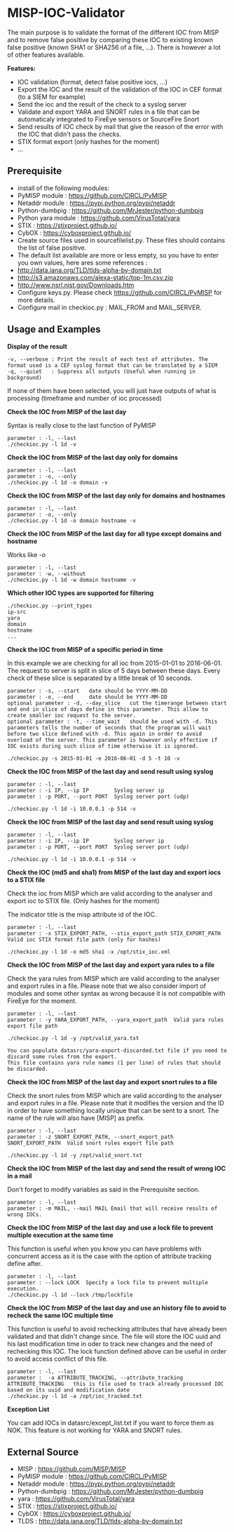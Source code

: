 # MISP-IOC-Validator

The main purpose is to validate the format of the different IOC from MISP and to remove false positive by comparing these IOC to existing known false positive (known SHA1 or SHA256 of a file, ...). There is however a lot of other features available.

**Features:**
- IOC validation (format, detect false positive iocs, ...)
- Export the IOC and the result of the validation of the IOC in CEF format (to a SIEM for example)
- Send the ioc and the result of the check to a syslog server
- Validate and export YARA and SNORT rules in a file that can be automaticaly integrated to FireEye sensors or SourceFire Snort
- Send results of IOC check by mail that give the reason of the error with the IOC that didn't pass the checks.
- STIX format export (only hashes for the moment)
- ...

## Prerequisite

- install of the following modules:
 - PyMISP module : https://github.com/CIRCL/PyMISP
 - Netaddr module : https://pypi.python.org/pypi/netaddr
 - Python-dumbpig : https://github.com/MrJester/python-dumbpig
 - Python yara module : https://github.com/VirusTotal/yara
 - STIX : https://stixproject.github.io/
 - CybOX : https://cyboxproject.github.io/ 
- Create source files used in sourcefilelist.py. These files should contains the list of false positive.
 - The default list available are more or less empty, so you have to enter you own values, here ares some references :
  - http://data.iana.org/TLD/tlds-alpha-by-domain.txt
  - http://s3.amazonaws.com/alexa-static/top-1m.csv.zip
  - http://www.nsrl.nist.gov/Downloads.htm
- Configure keys.py. Please check https://github.com/CIRCL/PyMISP for more details.
- Configure mail in checkioc.py : MAIL_FROM and MAIL_SERVER. 

## Usage and Examples

**Display of the result**
```
-v, --verbose : Print the result of each test of attributes. The format used is a CEF syslog format that can be translated by a SIEM
-q, --quiet   : Suppress all outputs (Useful when running in background)
```
If none of them have been selected, you will just have outputs of what is processing (timeframe and number of ioc processed)

**Check the IOC from MISP of the last day**

Syntax is really close to the last function of PyMISP
```
parameter : -l, --last
./checkioc.py -l 1d -v
```

**Check the IOC from MISP of the last day only for domains**
```
parameter : -l, --last
parameter : -o, --only
./checkioc.py -l 1d -o domain -v
```

**Check the IOC from MISP of the last day only for domains and hostnames**
```
parameter : -l, --last
parameter : -o, --only
./checkioc.py -l 1d -o domain hostname -v
```
**Check the IOC from MISP of the last day for all type except domains and hostname**

Works like -o
```
parameter : -l, --last
parameter : -w, --without
./checkioc.py -l 1d -w domain hostname -v
```

**Which other IOC types are supported for filtering**
```
./checkioc.py --print_types
ip-src
yara
domain
hostname
...
```

**Check the IOC from MISP of a specific period in time**

In this example we are checking for all ioc from 2015-01-01 to 2016-06-01. The request to server is split in slice of 5 days between these days. Every check of these slice is separated by a little break of 10 seconds. 
```
parameter : -s, --start   date should be YYYY-MM-DD
parameter : -e, --end     date should be YYYY-MM-DD
optional parameter : -d, --day_slice   cut the timerange between start and end in slice of days define in this parameter. This allow to create smaller ioc request to the server.
optional parameter : -t, --time_wait   should be used with -d. This parameters tells the number of seconds that the program will wait before two slice defined with -d. This again in order to avoid overload of the server. This parameter is however only effective if IOC exists during such slice of time otherwise it is ignored.

./checkioc.py -s 2015-01-01 -e 2016-06-01 -d 5 -t 10 -v
```

**Check the IOC from MISP of the last day and send result using syslog**
```
parameter : -l, --last
parameter : -i IP, --ip IP        Syslog server ip
parameter : -p PORT, --port PORT  Syslog server port (udp)

./checkioc.py -l 1d -i 10.0.0.1 -p 514 -v
```

**Check the IOC from MISP of the last day and send result using syslog**
```
parameter : -l, --last
parameter : -i IP, --ip IP        Syslog server ip
parameter : -p PORT, --port PORT  Syslog server port (udp)

./checkioc.py -l 1d -i 10.0.0.1 -p 514 -v
```

**Check the IOC (md5 and sha1) from MISP of the last day and export iocs to a STIX file**

Check the ioc from MISP which are valid according to the analyser and export ioc to STIX file. (Only hashes for the moment)

The indicator title is the misp attribute id of the IOC.
```
parameter : -l, --last
parameter : -x STIX_EXPORT_PATH, --stix_export_path STIX_EXPORT_PATH  Valid ioc STIX format file path (only for hashes) 

./checkioc.py -l 1d -o md5 sha1 -x /opt/stix_ioc.xml
```

**Check the IOC from MISP of the last day and export yara rules to a file**

Check the yara rules from MISP which are valid according to the analyser and export rules in a file. Please note that we also consider import of modules and some other syntax as wrong because it is not compatible with FireEye for the moment.
```
parameter : -l, --last
parameter : -y YARA_EXPORT_PATH, --yara_export_path  Valid yara rules export file path 

./checkioc.py -l 1d -y /opt/valid_yara.txt

You can populate datasrc/yara-export-discarded.txt file if you need to discard some rules from the export.
This file contains yara rule names (1 per line) of rules that should be discarded.
```

**Check the IOC from MISP of the last day and export snort rules to a file**

Check the snort rules from MISP which are valid according to the analyser and export rules in a file. Please note that it modifies the version and the ID in order to have something locally unique that can be sent to a snort. The name of the rule will also have [MISP] as prefix.
```
parameter : -l, --last
parameter : -z SNORT_EXPORT_PATH, --snort_export_path SNORT_EXPORT_PATH  Valid snort rules export file path 

./checkioc.py -l 1d -y /opt/valid_snort.txt
```

**Check the IOC from MISP of the last day and send the result of wrong IOC in a mail**

Don't forget to modify variables as said in the Prerequisite section.
```
parameter : -l, --last
parameter : -m MAIL, --mail MAIL Email that will receive results of wrong IOCs.
```

**Check the IOC from MISP of the last day and use a lock file to prevent multiple execution at the same time**

This function is useful when you know you can have problems with concurrent access as it is the case with the option of attribute tracking define after.
```
parameter : -l, --last
parameter : --lock LOCK  Specify a lock file to prevent multiple execution.
./checkioc.py -l 1d --lock /tmp/lockfile
```

**Check the IOC from MISP of the last day and use an history file to avoid to recheck the same IOC multiple time**

This function is useful to avoid rechecking attributes that have already been validated and that didn't change since.
The file will store the IOC uuid and his last modification time in oder to track new changes and the need of rechecking this IOC. The lock function defined above can be useful in order to avoid access conflict of this file.
```
parameter : -l, --last
parameter :  -a ATTRIBUTE_TRACKING, --attribute_tracking ATTRIBUTE_TRACKING   this is file used to track already processed IOC based on its uuid and modification date
./checkioc.py -l 1d -a /opt/ioc_tracked.txt
```

**Exception List**

You can add IOCs in datasrc/except_list.txt if you want to force them as NOK. This feature is not working for YARA and SNORT rules.

## External Source

- MISP : https://github.com/MISP/MISP
- PyMISP module : https://github.com/CIRCL/PyMISP
- Netaddr module : https://pypi.python.org/pypi/netaddr
- Python-dumbpig : https://github.com/MrJester/python-dumbpig
- yara : https://github.com/VirusTotal/yara
- STIX : https://stixproject.github.io/
- CybOX : https://cyboxproject.github.io/ 
- TLDS : http://data.iana.org/TLD/tlds-alpha-by-domain.txt
